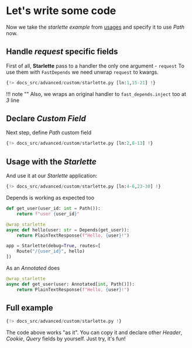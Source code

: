# Let's write some code

Now we take the *starlette example* from [usages](/FastDepends/usages/) and specify it to use *Path* now.

## Handle *request* specific fields

First of all, **Starlette** pass to a handler the only one argument - `request`
To use them with `FastDepends` we need unwrap `request` to kwargs.

```python hl_lines="6-8" linenums="1"
{!> docs_src/advanced/custom/starlette.py [ln:1,15-21] !}
```

!!! note ""
    Also, we wraps an original handler to `fast_depends.inject` too at *3* line

## Declare *Custom Field*

Next step, define *Path* custom field

```python linenums="1" hl_lines="8"
{!> docs_src/advanced/custom/starlette.py [ln:2,8-13] !}
```

## Usage with the *Starlette*

And use it at our *Starlette* application:
```python linenums="1" hl_lines="6 7 10"
{!> docs_src/advanced/custom/starlette.py [ln:4-6,23-30] !}
```

Depends is working as expected too

```python linenums="1" hl_lines="1 4-5 9"
def get_user(user_id: int = Path()):
    return f"user {user_id}"

@wrap_starlette
async def hello(user: str = Depends(get_user)):
    return PlainTextResponse(f"Hello, {user}!")

app = Starlette(debug=True, routes=[
    Route("/{user_id}", hello)
])
```

As an *Annotated* does
```python linenums="1" hl_lines="2"
@wrap_starlette
async def get_user(user: Annotated[int, Path()]):
    return PlainTextResponse(f"Hello, {user}!")
```

## Full example

```python linenums="1"
{!> docs_src/advanced/custom/starlette.py !}
```

The code above works "as it". You can copy it and declare other *Header*, *Cookie*, *Query* fields by yourself. Just try, it's fun!
